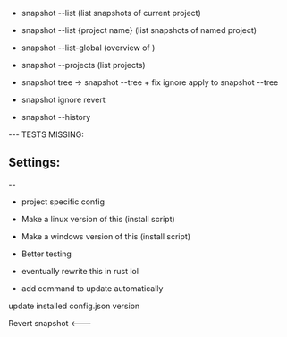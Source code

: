 - snapshot --list (list snapshots of current project)
- snapshot --list {project name} (list snapshots of named project)
- snapshot --list-global (overview of )
- snapshot --projects (list projects)

- snapshot tree -> snapshot --tree + fix ignore apply to snapshot --tree
- snapshot ignore revert

- snapshot --history



--- TESTS MISSING:

Settings:
- 

--


- project specific config


- Make a linux version of this      (install script)
- Make a windows version of this    (install script)
- Better testing
- eventually rewrite this in rust lol


- add command to update automatically

update installed config.json version

Revert snapshot <---